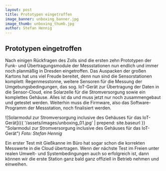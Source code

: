 ```yaml
---
layout: post
title: Prototypen eingetroffen
image_banner: unboxing_banner.jpg
image_thumb: unboxing_thumb.jpg
author: Stefan Hennig
---
```


## Prototypen eingetroffen

Nach einigen Rückfragen des Zolls sind die ersten zehn Prototypen der Funk- und Übertragungsmodule der Messstationen nun endlich und immer noch planmäßig in Dresden eingetroffen. Das Auspacken der großen Kartons hat uns viel Freude bereitet, denn nun sind die Sensorstationen komplett: Regenmesstonne, weitere Sensoren für die Messung der Umgebungsbedingungen, das sog. IoT-Gerät zur Übertragung der Daten in die Sensor-Cloud, eine Solarzelle für die Stromversorgung sowie ein komplettes Gehäuse. Alles ist da und muss jetzt nur noch zusammengebaut und getestet werden. Weiterhin muss die Firmware, also das Software-Programm der Messstation, noch finalisiert werden. 

![Solarmodul zur Stromversorgung inclusive des Gehäuses für das IoT-Gerät]({{ '/assets/images/unboxing_01.jpg' | prepend: site.baseurl }} "Solarmodul zur Stromversorgung inclusive des Gehäuses für das IoT-Gerät")
*Foto: Stefan Hennig*

Ein erster Test mit Gießkanne im Büro hat sogar schon die korrekten Messwerte in die Cloud übertragen. Wenn der nächste Test im Freien unter realen Umwelt- und Systembedingungen auch so erfolgreich ist, dann können wir die erste Station ganz bald ganz offiziell in Betrieb nehmen und einweihen.
